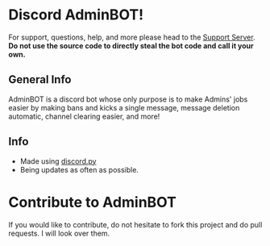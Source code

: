 # Discord AdminBOT!
For support, questions, help, and more please head to the [Support Server](https://discord.gg/z76mn4r).
**Do not use the source code to directly steal the bot code and call it your own.**

## General Info
AdminBOT is a discord bot whose only purpose is to make Admins' jobs easier by making bans and kicks a single message, message deletion automatic, channel clearing easier, and more!

## Info
- Made using [discord.py](https://discordpy.readthedocs.io/en/latest/)
- Being updates as often as possible.

# Contribute to AdminBOT
If you would like to contribute, do not hesitate to fork this project and do pull requests. I will look over them.
